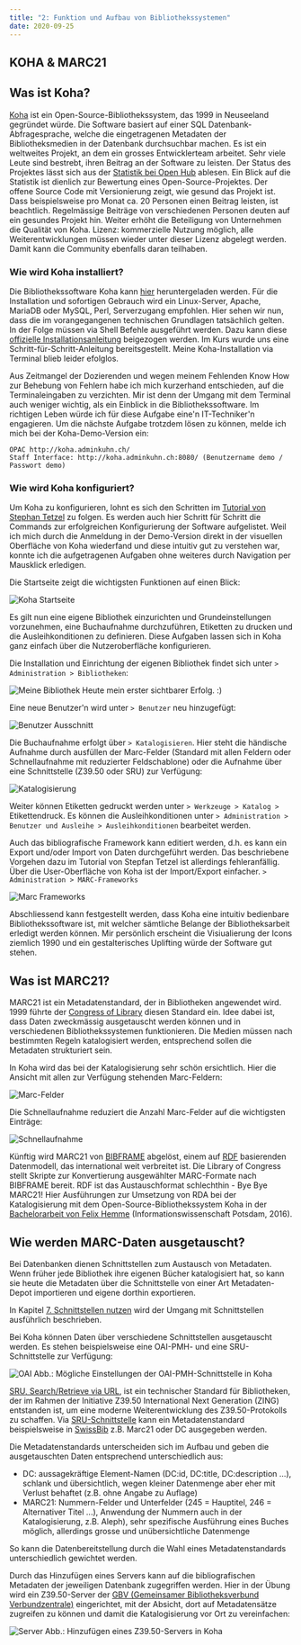 ```yaml
---
title: "2: Funktion und Aufbau von Bibliothekssystemen"
date: 2020-09-25
---
```


## KOHA & MARC21

## Was ist Koha?
[Koha](https://koha-community.org) ist ein Open-Source-Bibliothekssystem, das 1999 in Neuseeland gegründet würde. Die Software basiert auf einer SQL Datenbank-Abfragesprache, welche die eingetragenen Metadaten der Bibliotheksmedien in der Datenbank durchsuchbar machen. Es ist ein weltweites Projekt, an dem ein grosses Entwicklerteam arbeitet. Sehr viele Leute sind bestrebt, ihren Beitrag an der Software zu leisten.  Der Status des Projektes lässt sich aus der [Statistik bei Open Hub](https://www.openhub.net/p/koha) ablesen. Ein Blick auf die Statistik ist dienlich zur Bewertung eines Open-Source-Projektes. Der offene Source Code mit Versionierung zeigt, wie gesund das Projekt ist. Dass beispielsweise pro Monat ca. 20 Personen einen Beitrag leisten, ist beachtlich. Regelmässige Beiträge von verschiedenen Personen deuten auf ein gesundes Projekt hin. Weiter erhöht die Beteiligung von Unternehmen die Qualität von Koha. 
Lizenz: kommerzielle Nutzung möglich, alle Weiterentwicklungen müssen wieder unter dieser Lizenz abgelegt werden. Damit kann die Community ebenfalls daran teilhaben.

### Wie wird Koha installiert?
Die Bibliothekssoftware Koha kann [hier](https://koha-community.org/download-koha/) heruntergeladen werden. Für die Installation und sofortigen Gebrauch wird ein Linux-Server, Apache, MariaDB oder MySQL, Perl, Serverzugang empfohlen. Hier sehen wir nun, dass die im vorangegangenen technischen Grundlagen tatsächlich gelten. In der Folge müssen via Shell Befehle ausgeführt werden. Dazu kann diese [offizielle Installationsanleitung](https://wiki.koha-community.org/wiki/Debian) beigezogen werden. Im Kurs wurde uns eine Schritt-für-Schritt-Anleitung bereitsgestellt. Meine Koha-Installation via Terminal blieb leider efolglos. 

Aus Zeitmangel der Dozierenden und wegen meinem Fehlenden Know How zur Behebung von Fehlern habe ich mich kurzerhand entschieden, auf die Terminaleingaben zu verzichten. Mir ist denn der Umgang mit dem Terminal auch weniger wichtig, als ein Einblick in die Bibliothekssoftware. Im richtigen Leben würde ich für diese Aufgabe eine'n IT-Techniker'n engagieren. Um die nächste Aufgabe trotzdem lösen zu können, melde ich mich bei der Koha-Demo-Version ein:

    OPAC http://koha.adminkuhn.ch/
    Staff Interface: http://koha.adminkuhn.ch:8080/ (Benutzername demo / Passwort demo)
    
### Wie wird Koha konfiguriert?
Um Koha zu konfigurieren, lohnt es sich den Schritten im [Tutorial von Stephan Tetzel](https://zefanjas.de/wie-man-koha-installiert-und-fuer-schulen-einrichtet-teil-1/) zu folgen. Es werden auch hier Schritt für Schritt die Commands zur erfolgreichen Konfigurierung der Software aufgelistet. Weil ich mich durch die Anmeldung in der Demo-Version direkt in der visuellen Oberfläche von Koha wiederfand und diese intuitiv gut zu verstehen war, konnte ich die aufgetragenen Aufgaben ohne weiteres durch Navigation per Mausklick erledigen.

Die Startseite zeigt die wichtigsten Funktionen auf einen Blick:

![Koha Startseite]({{https://github.com/kkbuhler/}}https://raw.githubusercontent.com/kkbuhler/BAIN/master/images/koha_startseite.PNG)

Es gilt nun eine eigene Bibliothek einzurichten und Grundeinstellungen vorzunehmen, eine Buchaufnahme durchzuführen, Etiketten zu drucken und die Ausleihkonditionen zu definieren. Diese Aufgaben lassen sich in Koha ganz einfach über die Nutzeroberfläche konfigurieren. 

Die Installation und Einrichtung der eigenen Bibliothek findet sich unter ```> Administration > Bibliotheken```:

![Meine Bibliothek]({{https://github.com/kkbuhler/}}https://raw.githubusercontent.com/kkbuhler/BAIN/master/images/koha_bibliothek.PNG)
Heute mein erster sichtbarer Erfolg. :)

Eine neue Benutzer'n wird unter ```> Benutzer``` neu hinzugefügt:

<!--![Benutzer]({{https://github.com/kkbuhler/}}https://raw.githubusercontent.com/kkbuhler/BAIN/master/images/koha_benutzerin.PNG)-->
![Benutzer Ausschnitt]({{https://github.com/kkbuhler/}}https://raw.githubusercontent.com/kkbuhler/BAIN/master/images/benutzer_ausschnitt.PNG)

Die Buchaufnahme erfolgt über ```> Katalogisieren```.
Hier steht die händische Aufnahme durch ausfüllen der Marc-Felder (Standard mit allen Feldern oder Schnellaufnahme mit reduzierter Feldschablone) oder die Aufnahme über eine Schnittstelle (Z39.50 oder SRU) zur Verfügung:

![Katalogisierung]({{https://github.com/kkbuhler/}}https://raw.githubusercontent.com/kkbuhler/BAIN/master/images/koha_auswahl_katalogisierung.PNG)

Weiter können Etiketten gedruckt werden unter ```> Werkzeuge > Katalog >``` Etikettendruck.
Es können die Ausleihkonditionen unter ```> Administration > Benutzer und Ausleihe > Ausleihkonditionen``` bearbeitet werden.

Auch das bibliografische Framework kann editiert werden, d.h. es kann ein Export und/oder Import von Daten durchgeführt werden. Das beschriebene Vorgehen dazu im Tutorial von Stepfan Tetzel ist allerdings fehleranfällig. Über die User-Oberfläche von Koha ist der Import/Export einfacher. ```> Administration > MARC-Frameworks```

![Marc Frameworks]({{https://github.com/kkbuhler/}}https://raw.githubusercontent.com/kkbuhler/BAIN/master/images/koha_marcframework.PNG)

Abschliessend kann festgestellt werden, dass Koha eine intuitiv bedienbare Bibliothekssoftware ist, mit welcher sämtliche Belange der Bibliotheksarbeit erledigt werden können.
Mir persönlich erscheint die Visiualierung der Icons ziemlich 1990 und ein gestalterisches Uplifting würde der Software gut stehen.


## Was ist MARC21? 
MARC21 ist ein Metadatenstandard, der in Bibliotheken angewendet wird. 1999 führte der [Congress of Library](https://www.loc.gov/marc/bibliographic/) diesen Standard ein. Idee dabei ist, dass Daten zweckmässig ausgetauscht werden können und in verschiedenen Bibliothekssystemen funktionieren. Die Medien müssen nach bestimmten Regeln katalogisiert werden, entsprechend sollen die Metadaten strukturiert sein. 

In Koha wird das bei der Katalogisierung sehr schön ersichtlich. Hier die Ansicht mit allen zur Verfügung stehenden Marc-Feldern:

![Marc-Felder]({{https://github.com/kkbuhler/}}https://raw.githubusercontent.com/kkbuhler/BAIN/master/images/koha_marc.PNG)

Die Schnellaufnahme reduziert die Anzahl Marc-Felder auf die wichtigsten Einträge:

![Schnellaufnahme]({{https://github.com/kkbuhler/}}https://raw.githubusercontent.com/kkbuhler/BAIN/master/images/koha_schnellaufnahme.PNG)

Künftig wird MARC21 von [BIBFRAME](https://format.gbv.de/bibframe) abgelöst, einem auf [RDF](https://format.gbv.de/rdf) basierenden Datenmodell, das
international weit verbreitet ist. Die Library of Congress stellt Skripte zur Konvertierung ausgewählter MARC-Formate nach BIBFRAME bereit. RDF ist das Austauschformat schlechthin - Bye Bye MARC21! Hier Ausführungen zur Umsetzung von RDA bei der Katalogisierung mit dem Open-Source-Bibliothekssystem Koha in der [Bachelorarbeit von Felix Hemme](https://opus4.kobv.de/opus4-fhpotsdam/frontdoor/index/index/docId/1388) (Informationswissenschaft Potsdam, 2016). 


## Wie werden MARC-Daten ausgetauscht?
Bei Datenbanken dienen Schnittstellen zum Austausch von Metadaten. Wenn früher jede Bibliothek ihre eigenen Bücher katalogisiert hat, so kann sie heute die Metadaten über die Schnittstelle von einer Art Metadaten-Depot importieren und eigene dorthin exportieren. 

In Kapitel [7. Schnittstellen nutzen](https://kkbuhler.github.io/BAIN/2020/11/20/tag7.html) wird der Umgang mit Schnittstellen ausführlich beschrieben.

Bei Koha können Daten über verschiedene Schnittstellen ausgetauscht werden. Es stehen beispielsweise eine OAI-PMH- und eine SRU-Schnittstelle zur Verfügung:

![OAI]({{https://github.com/kkbuhler/}}https://raw.githubusercontent.com/kkbuhler/BAIN/master/images/koha_oai.PNG)
Abb.: Mögliche Einstellungen der OAI-PMH-Schnittstelle in Koha

[SRU, Search/Retrieve via URL](https://wiki.k10plus.de/display/K10PLUS/SRU), ist ein technischer Standard für Bibliotheken, der im Rahmen der Initiative Z39.50 International Next Generation (ZING) entstanden ist, um eine moderne Weiterentwicklung des Z39.50-Protokolls zu schaffen.
Via [SRU-Schnittstelle](https://www.dnb.de/DE/Professionell/Metadatendienste/Datenbezug/SRU/sru_node.html) kann ein Metadatenstandard beispielsweise in [SwissBib](https://) z.B. Marc21 oder DC ausgegeben werden. 

Die Metadatenstandards unterscheiden sich im Aufbau und geben die ausgetauschten Daten entsprechend unterschiedlich aus:
- DC: aussagekräftige Element-Namen (DC:id, DC:title, DC:description ...), schlank und übersichtlich, wegen kleiner Datenmenge aber eher mit Verlust behaftet (z.B. ohne Angabe zu Auflage)
- MARC21: Nummern-Felder und Unterfelder (245 = Hauptitel, 246 = Alternativer Titel ...), Anwendung der Nummern auch in der Katalogisierung, z.B. Aleph), sehr spezifische Ausführung eines Buches möglich, allerdings grosse und unübersichtliche Datenmenge 

So kann die Datenbereitstellung durch die Wahl eines Metadatenstandards unterschiedlich gewichtet werden. 

Durch das Hinzufügen eines Servers kann auf die bibliografischen Metadaten der jeweiligen Datenbank zugegriffen werden. Hier in der Übung wird ein Z39.50-Server der [GBV (Gemeinsamer Bibliotheksverbund Verbundzentrale)](https://www.gbv.de/gsomenu) eingerichtet, mit der Absicht, dort auf Metadatensätze zugreifen zu können und damit die Katalogisierung vor Ort zu vereinfachen:

![Server]({{https://github.com/kkbuhler/}}https://raw.githubusercontent.com/kkbuhler/BAIN/master/images/koha_neuerServer.PNG)
Abb.: Hinzufügen eines Z39.50-Servers in Koha
